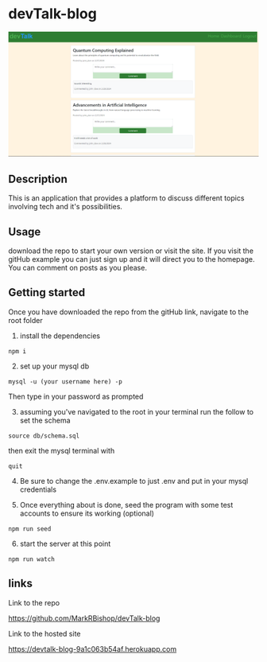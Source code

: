 # devTalk-blog

![picture of the homepage once you log in](https://github.com/MarkRBishop/devTalk-blog/blob/main/assets/devTalk_homepage.png?raw=true)

## Description

This is an application that provides a platform to discuss different topics involving tech and it's possibilities. 

## Usage

download the repo to start your own version or visit the site. If you visit the gitHub example you can just sign up and it will direct you to the homepage. You can comment on posts as you please.


## Getting started
Once you have downloaded the repo from the gitHub link, navigate to the root folder

1. install the dependencies
```
npm i
```
2. set up your mysql db
```
mysql -u (your username here) -p 
```
Then type in your password as prompted

3. assuming you've navigated to the root in your terminal run the follow to set the schema
```
source db/schema.sql
```
then exit the mysql terminal with
```
quit
```
4. Be sure to change the .env.example to just .env and put in your mysql credentials

5. Once everything about is done, seed the program with some test accounts to ensure its working (optional)
```
npm run seed
```
6. start the server at this point
```
npm run watch
```

## links 
Link to the repo

https://github.com/MarkRBishop/devTalk-blog

Link to the hosted site

https://devtalk-blog-9a1c063b54af.herokuapp.com

